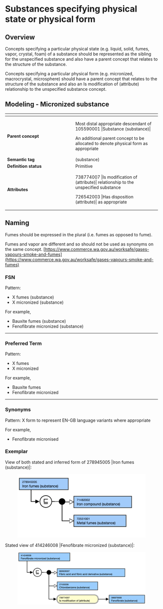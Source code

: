 # Substances specifying physical state or physical form

## Overview

Concepts specifying a particular physical state (e.g. liquid, solid, fumes, vapor, crystal, foam) of a substance should be represented as the sibling for the unspecified substance and also have a parent concept that relates to the structure of the substance.

Concepts specifying a particular physical form (e.g. micronized, macrocrystal, microsphere) should have a parent concept that relates to the structure of the substance and also an Is modification of (attribute) relationship to the unspecified substance concept.

## Modeling - Micronized substance

<table data-header-hidden><thead><tr><th width="210.66796875"></th><th></th></tr></thead><tbody><tr><td><strong>Parent concept</strong></td><td><p>Most distal appropriate descendant of 105590001 |Substance (substance)|</p><p>An additional parent concept to be allocated to denote physical form as appropriate</p></td></tr><tr><td><strong>Semantic tag</strong></td><td>(substance)</td></tr><tr><td><strong>Definition status</strong></td><td>Primitive</td></tr><tr><td><strong>Attributes</strong></td><td><p>738774007 |Is modification of (attribute)| relationship to the unspecified substance</p><p>726542003 |Has disposition (attribute)| as appropriate</p></td></tr></tbody></table>

## Naming

Fumes should be expressed in the plural (i.e. fumes as opposed to fume).

Fumes and vapor are different and so should not be used as synonyms on the same concept. [https://www.commerce.wa.gov.au/worksafe/gases-vapours-smoke-and-fumes](https://www.commerce.wa.gov.au/worksafe/gases-vapours-smoke-and-fumes)

### FSN

Pattern:

* X fumes (substance)
* X micronized (substance)

For example,

* Bauxite fumes (substance)
* Fenofibrate micronized (substance)

***

### Preferred Term

Pattern:

* X fumes
* X micronized

For example,

* Bauxite fumes
* Fenofibrate micronized

***

### Synonyms

Pattern: X form to represent EN-GB language variants where appropriate

For example,

* Fenofibrate micronised

### Exemplar

View of both stated and inferred form of 278945005 |Iron fumes (substance)|:

<div align="left"><figure><img src="../../../../../../.gitbook/assets/image (160).png" alt=""><figcaption></figcaption></figure></div>

Stated view of 414246008 |Fenofibrate micronized (substance)|:

<figure><img src="../../../../../../.gitbook/assets/image (161).png" alt=""><figcaption></figcaption></figure>
